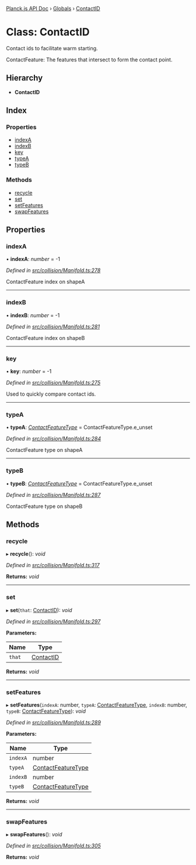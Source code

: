[Planck.js API Doc](../README.md) › [Globals](../globals.md) › [ContactID](contactid.md)

# Class: ContactID

Contact ids to facilitate warm starting.

ContactFeature: The features that intersect to form the contact point.

## Hierarchy

* **ContactID**

## Index

### Properties

* [indexA](contactid.md#indexa)
* [indexB](contactid.md#indexb)
* [key](contactid.md#key)
* [typeA](contactid.md#typea)
* [typeB](contactid.md#typeb)

### Methods

* [recycle](contactid.md#recycle)
* [set](contactid.md#set)
* [setFeatures](contactid.md#setfeatures)
* [swapFeatures](contactid.md#swapfeatures)

## Properties

###  indexA

• **indexA**: *number* = -1

*Defined in [src/collision/Manifold.ts:278](https://github.com/shakiba/planck.js/blob/ae24904/src/collision/Manifold.ts#L278)*

ContactFeature index on shapeA

___

###  indexB

• **indexB**: *number* = -1

*Defined in [src/collision/Manifold.ts:281](https://github.com/shakiba/planck.js/blob/ae24904/src/collision/Manifold.ts#L281)*

ContactFeature index on shapeB

___

###  key

• **key**: *number* = -1

*Defined in [src/collision/Manifold.ts:275](https://github.com/shakiba/planck.js/blob/ae24904/src/collision/Manifold.ts#L275)*

Used to quickly compare contact ids.

___

###  typeA

• **typeA**: *[ContactFeatureType](../enums/contactfeaturetype.md)* = ContactFeatureType.e_unset

*Defined in [src/collision/Manifold.ts:284](https://github.com/shakiba/planck.js/blob/ae24904/src/collision/Manifold.ts#L284)*

ContactFeature type on shapeA

___

###  typeB

• **typeB**: *[ContactFeatureType](../enums/contactfeaturetype.md)* = ContactFeatureType.e_unset

*Defined in [src/collision/Manifold.ts:287](https://github.com/shakiba/planck.js/blob/ae24904/src/collision/Manifold.ts#L287)*

ContactFeature type on shapeB

## Methods

###  recycle

▸ **recycle**(): *void*

*Defined in [src/collision/Manifold.ts:317](https://github.com/shakiba/planck.js/blob/ae24904/src/collision/Manifold.ts#L317)*

**Returns:** *void*

___

###  set

▸ **set**(`that`: [ContactID](contactid.md)): *void*

*Defined in [src/collision/Manifold.ts:297](https://github.com/shakiba/planck.js/blob/ae24904/src/collision/Manifold.ts#L297)*

**Parameters:**

Name | Type |
------ | ------ |
`that` | [ContactID](contactid.md) |

**Returns:** *void*

___

###  setFeatures

▸ **setFeatures**(`indexA`: number, `typeA`: [ContactFeatureType](../enums/contactfeaturetype.md), `indexB`: number, `typeB`: [ContactFeatureType](../enums/contactfeaturetype.md)): *void*

*Defined in [src/collision/Manifold.ts:289](https://github.com/shakiba/planck.js/blob/ae24904/src/collision/Manifold.ts#L289)*

**Parameters:**

Name | Type |
------ | ------ |
`indexA` | number |
`typeA` | [ContactFeatureType](../enums/contactfeaturetype.md) |
`indexB` | number |
`typeB` | [ContactFeatureType](../enums/contactfeaturetype.md) |

**Returns:** *void*

___

###  swapFeatures

▸ **swapFeatures**(): *void*

*Defined in [src/collision/Manifold.ts:305](https://github.com/shakiba/planck.js/blob/ae24904/src/collision/Manifold.ts#L305)*

**Returns:** *void*

